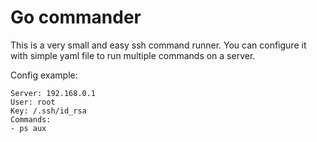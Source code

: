 # Go commander

This is a very small and easy ssh command runner.
You can configure it with simple yaml file to run multiple commands on a server.

Config example:

```
Server: 192.168.0.1
User: root
Key: /.ssh/id_rsa
Commands: 
- ps aux
```

